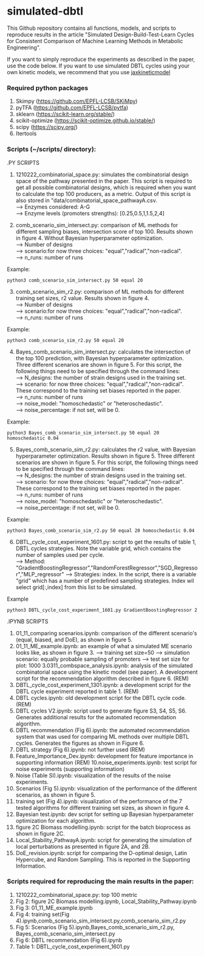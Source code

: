 # simulated-dbtl


This Github repository contains all functions, models, and scripts to reproduce results in the article 
"Simulated Design-Build-Test-Learn Cycles for Consistent Comparison of Machine Learning Methods in Metabolic Engineering".

If you want to simply reproduce the experiments as described in the paper, use the code below. If you want
to use simulated DBTL cycles using your own kinetic models, we recommend that you use [jaxkineticmodel](https://abeellab.github.io/jaxkineticmodel/simulated-DBTL/)

### Required python packages
1. Skimpy (https://github.com/EPFL-LCSB/SKiMpy)
2.  pyTFA (https://github.com/EPFL-LCSB/pytfa)
3.  sklearn (https://scikit-learn.org/stable/)
4.  scikit-optimize (https://scikit-optimize.github.io/stable/)
5. scipy (https://scipy.org/)
6. Itertools

### Scripts (~/scripts/ directory): 

.PY SCRIPTS

1. 1210222_combinatorial_space.py: simulates the combinatorial design space of the pathway presented in the paper. This script is required to get all possible combinatorial designs, which is required when you want to calculate the top 100 producers, as a metric. Output of this script is also stored in "data/combinatorial_space_pathwayA.csv. \
--> Enzymes considered: A-G\
--> Enzyme levels (promoters strengths): [0.25,0.5,1,1.5,2,4]

2. comb_scenario_sim_intersect.py: comparison of ML methods for different sampling biases, intersection score of top 100. Results shown in figure 4. Without Bayesian hyperparameter optimization.\
--> Number of designs\
--> scenario:for now three choices: "equal","radical","non-radical".\
--> n_runs: number of runs

Example:

```{r, engine='python', count_lines}
python3 comb_scenario_sim_intersect.py 50 equal 20 
```

3. comb_scenario_sim_r2.py: comparison of ML methods for different training set sizes, r2 value. Results shown in figure 4.\
--> Number of designs\
--> scenario:for now three choices: "equal","radical","non-radical".\
--> n_runs: number of runs


Example:
```{r, engine='python', count_lines}
python3 comb_scenario_sim_r2.py 50 equal 20 
```

4. Bayes_comb_scenario_sim_intersect.py: calculates the intersection of the top 100 prediction, with Bayesian hyperparameter optimization. Three different scenarios are shown in figure 5. For this script, the following things need to be specified through the command lines:\
--> N_designs: the number of strain designs used in the training set.\
--> scenario: for now three choices: "equal","radical","non-radical". These correspond to the training set biases reported in the paper.\
--> n_runs: number of runs\
--> noise_model: "homoschedastic" or "heteroschedastic".\
--> noise_percentage: if not set, will be 0.

Example:
```{r, engine='python', count_lines}
python3 Bayes_comb_scenario_sim_intersect.py 50 equal 20 homoschedastic 0.04
```

5. Bayes_comb_scenario_sim_r2.py: calculates the r2 value, with Bayesian hyperparameter optimization. Results shown in figure 5. Three different scenarios are shown in figure 5. For this script, the following things need to be specified through the command lines:\
--> N_designs: the number of strain designs used in the training set.\
--> scenario: for now three choices: "equal","radical","non-radical". These correspond to the training set biases reported in the paper.\
--> n_runs: number of runs\
--> noise_model: "homoschedastic" or "heteroschedastic".\
--> noise_percentage: if not set, will be 0.

Example:
```{r, engine='python', count_lines}
python3 Bayes_comb_scenario_sim_r2.py 50 equal 20 homoschedastic 0.04
```


6. DBTL_cycle_cost_experiment_1601.py: script to get the results of table 1, DBTL cycles strategies. Note the variable grid, which contains the number of samples used per cycle. \
--> Method: "GradientBoostingRegressor","RandomForestRegressor","SGD_Regressor","MLP_regressor"
--> Strategies: index. In the script, there is a variable "grid" which has a number of predefined sampling strategies. Index wil select grid[:,index] from this list to be simulated. 

Example
```{r, engine='python', count_lines}
python3 DBTL_cycle_cost_experiment_1601.py GradientBoostingRegressor 2
```

.IPYNB SCRIPTS

1. 01_11_comparing scenarios.ipynb: comparison of the different scenario's (equal, biased, and DoE), as shown in figure 5.
2. 01_11_ME_example.ipynb: an example of what a simulated ME scenario looks like, as shown in figure 3.
--> training set size=50 
--> simulation scenario: equally probable sampling of promoters
--> test set size for plot: 1000
3.0311_combspace_analysis.ipynb: analysis of the simulated combinatorial space using the kinetic model (see paper). A development script for the recommendation algorithm described in figure 6. (REM)
4. DBTL_cycle_cost_experiment_1301.ipynb: a development script for the DBTL cycle experiment reported in table 1. (REM)
5. DBTL cycles.ipynb: old development script for the DBTL cycle code. (REM)
6. DBTL cycles V2.ipynb: script used to generate figure S3, S4, S5, S6. Generates additional results for the automated recommendation algorithm.
7. DBTL recommendation (Fig 6).ipynb: the automated recommendation system that was used for comparing ML methods over multiple DBTL cycles. Generates the figures as shown in Figure 6.
8. DBTL strategy (Fig 6).ipynb: not further used (REM)
9. Feature_Importance_Dev.ipynb: development for feature importance in supporting information (REM)
10.noise_experiments.ipynb: test script for noise experiments (supporting information)
11. Noise (Table SI).ipynb: visualization of the results of the noise experiments.
12. Scenarios (Fig 5).ipynb: visualization of the performance of the different scenarios, as shown in figure 5.
13. training set (Fig 4).ipynb: visualization of the performance of the 7 tested algorithms  for different training set sizes, as shown in figure 4.
14. Bayesian test.ipynb: dev script for setting up Bayesian hyperparameter optimization for each algorithm. 
15. figure 2C Biomass modelling.ipynb: script for the batch bioprocess as shown in figure 2C.
16. Local_Stability_PathwayA.ipynb: script for generating the simulation of local perturbations as presented in figure 2A, and 2B.
17. DoE_revision.ipynb: script for comparing the D-optimal design, Latin Hypercube, and Random Sampling. This is reported in the Supporting Information.


### Scripts required for reproducing the main results in the paper:

1. 1210222_combinatorial_space.py: top 100 metric
2. Fig 2: figure 2C Biomass modelling.ipynb, Local_Stability_Pathway.ipynb
3.  Fig 3: 01_11_ME_example.ipynb
4.  Fig 4: training set(Fig 4).ipynb,comb_scenario_sim_intersect.py,comb_scenario_sim_r2.py
5.  Fig 5: Scenarios (Fig 5).ipynb,Bayes_comb_scenario_sim_r2.py, Bayes_comb_scenario_sim_intersect.py
6. Fig 6: DBTL recommendation (Fig 6).ipynb
7. Table 1: DBTL_cycle_cost_experiment_1601.py






